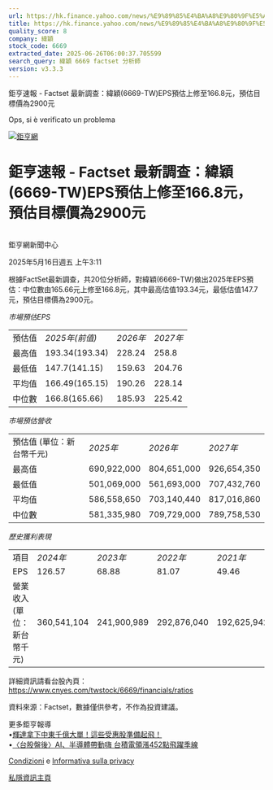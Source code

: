```yaml
---
url: https://hk.finance.yahoo.com/news/%E9%89%85%E4%BA%A8%E9%80%9F%E5%A0%B1-factset-%E6%9C%80%E6%96%B0%E8%AA%BF%E6%9F%A5-%E7%B7%AF%E7%A9%8E-6669-081113499.html
title: https://hk.finance.yahoo.com/news/%E9%89%85%E4%BA%A8%E9%80%9F%E5%A0%B1-factset-%E6%9C%80%E6%96%B0%E8
quality_score: 8
company: 緯穎
stock_code: 6669
extracted_date: 2025-06-26T06:00:37.705599
search_query: 緯穎 6669 factset 分析師
version: v3.3.3
---
```


鉅亨速報 - Factset 最新調查：緯穎(6669-TW)EPS預估上修至166.8元，預估目標價為2900元 


Ops, si è verificato un problema

 

[![鉅亨網](https://s.yimg.com/ny/api/res/1.2/UM5hrThmhlnSiBO4o4qlLg--/YXBwaWQ9aGlnaGxhbmRlcjt3PTE0NjtoPTQ4O2NmPXdlYnA-/https://s.yimg.com/os/creatr-uploaded-images/2020-01/147c7630-36ab-11ea-ae7c-5ee7a0016555)](http://www.cnyes.com/ "鉅亨網")

# 鉅亨速報 - Factset 最新調查：緯穎(6669-TW)EPS預估上修至166.8元，預估目標價為2900元

![](data:image/gif;base64,R0lGODlhAQABAIAAAAAAAP///ywAAAAAAQABAAACAUwAOw==)

鉅亨網新聞中心

2025年5月16日週五 上午3:11

根據FactSet最新調查，共20位分析師，對緯穎(6669-TW)做出2025年EPS預估：中位數由165.66元上修至166.8元，其中最高估值193.34元，最低估值147.7元，預估目標價為2900元。

*市場預估EPS*

|  |  |  |  |
| --- | --- | --- | --- |
| 預估值 | *2025年(前值)* | *2026年* | *2027年* |
| 最高值 | 193.34(193.34) | 228.24 | 258.8 |
| 最低值 | 147.7(141.15) | 159.63 | 204.76 |
| 平均值 | 166.49(165.15) | 190.26 | 228.14 |
| 中位數 | 166.8(165.66) | 185.93 | 225.42 |

*市場預估營收*

|  |  |  |  |
| --- | --- | --- | --- |
| 預估值 (單位：新台幣千元) | *2025年* | *2026年* | *2027年* |
| 最高值 | 690,922,000 | 804,651,000 | 926,654,350 |
| 最低值 | 501,069,000 | 561,693,000 | 707,432,760 |
| 平均值 | 586,558,650 | 703,140,440 | 817,016,860 |
| 中位數 | 581,335,980 | 709,729,000 | 789,758,530 |

*歷史獲利表現*

|  |  |  |  |  |
| --- | --- | --- | --- | --- |
| 項目 | *2024年* | *2023年* | *2022年* | *2021年* |
| EPS | 126.57 | 68.88 | 81.07 | 49.46 |
| 營業收入 (單位：新台幣千元) | 360,541,104 | 241,900,989 | 292,876,040 | 192,625,942 |

詳細資訊請看台股內頁：  
<https://www.cnyes.com/twstock/6669/financials/ratios>

資料來源：Factset，數據僅供參考，不作為投資建議。

更多鉅亨報導  
•[輝達拿下中東千億大單！這些受惠股準備起飛！](https://news.cnyes.com/news/id/5980276?utm_source=yahoo&utm_medium=RSS&utm_campaign=relate)  
•[〈台股盤後〉AI、半導體帶動嗨 台積電領漲452點飛躍季線](https://news.cnyes.com/news/id/5979135?utm_source=yahoo&utm_medium=RSS&utm_campaign=relate)

[Condizioni](https://guce.yahoo.com/terms?locale=zh-Hant-HK)  e [Informativa sulla privacy](https://guce.yahoo.com/privacy-policy?locale=zh-Hant-HK)

[私隱資訊主頁](https://guce.yahoo.com/privacy-dashboard?locale=zh-Hant-HK)